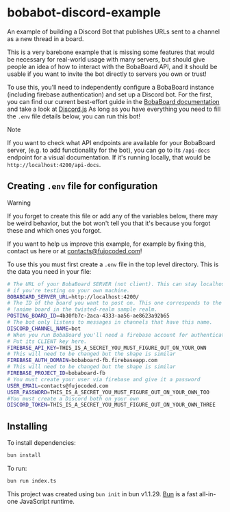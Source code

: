 # bobabot-discord-example

An example of building a Discord Bot that publishes URLs sent to a channel
as a new thread in a board.

This is a very barebone example that is missing some features that would be
necessary for real-world usage with many servers, but should give people an idea
of how to interact with the BobaBoard API, and it should be usable if you want
to invite the bot directly to servers you own or trust!

To use this, you'll need to independently configure a BobaBoard instance
(including firebase authentication) and set up a Discord bot. For the first, you
can find our current best-effort guide in the [BobaBoard
documentation](https://docs.bobaboard.com/docs/users/self-hosting/server-setup)
and take a look at
[Discord.js](https://discordjs.guide/preparations/setting-up-a-bot-application.html)
As long as you have everything you need to fill the `.env` file details below,
you can run this bot!

> [!NOTE]
> If you want to check what API endpoints are available for your BobaBoard
> server, (e.g. to add functionality for the bot), you can go to its `/api-docs`
> endpoint for a visual documentation. If it's running locally, that would be
> `http://localhost:4200/api-docs`.

## Creating `.env` file for configuration

> [!WARNING]
> If you forget to create this file or add any of the variables
> below, there may be weird behavior, but the bot won't tell you that it's
> because you forgot these and which ones you forgot.
>
> If you want to help us improve this example, for example by fixing this,
> contact us here or at contacts@fujocoded.com!

To use this you must first create a `.env` file in the top level directory.
This is the data you need in your file:

```bash
# The URL of your BobaBoard SERVER (not client). This can stay localhost
# if you're testing on your own machine.
BOBABOARD_SERVER_URL=http://localhost:4200/
# The ID of the board you want to post on. This one corresponds to the
# !anime board in the twisted-realm sample realm.
POSTING_BOARD_ID=4b30fb7c-2aca-4333-aa56-ae8623a92b65
# The bot only listens to messages in channels that have this name.
DISCORD_CHANNEL_NAME=bot
# When you run BobaBoard you'll need a firebase account for authentication.
# Put its CLIENT key here.
FIREBASE_API_KEY=THIS_IS_A_SECRET_YOU_MUST_FIGURE_OUT_ON_YOUR_OWN
# This will need to be changed but the shape is similar
FIREBASE_AUTH_DOMAIN=bobaboard-fb.firebaseapp.com
# This will need to be changed but the shape is similar
FIREBASE_PROJECT_ID=bobaboard-fb
# You must create your user via firebase and give it a password
USER_EMAIL=contacts@fujocoded.com
USER_PASSWORD=THIS_IS_A_SECRET_YOU_MUST_FIGURE_OUT_ON_YOUR_OWN_TOO
#You must create a Discord both on your own
DISCORD_TOKEN=THIS_IS_A_SECRET_YOU_MUST_FIGURE_OUT_ON_YOUR_OWN_THREE
```

## Installing

To install dependencies:

```bash
bun install
```

To run:

```bash
bun run index.ts
```

This project was created using `bun init` in bun v1.1.29. [Bun](https://bun.sh) is a fast all-in-one JavaScript runtime.
